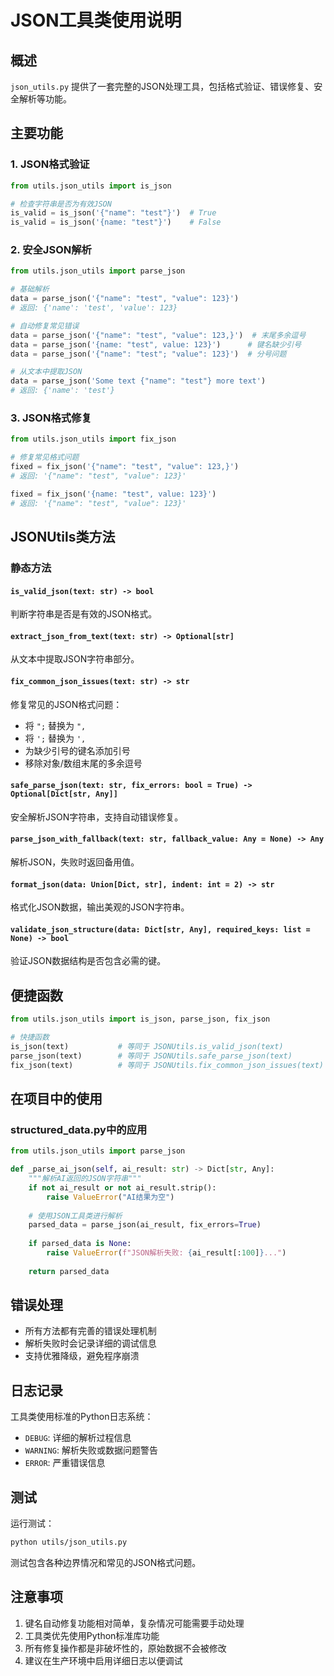 # JSON工具类使用说明

## 概述

`json_utils.py` 提供了一套完整的JSON处理工具，包括格式验证、错误修复、安全解析等功能。

## 主要功能

### 1. JSON格式验证
```python
from utils.json_utils import is_json

# 检查字符串是否为有效JSON
is_valid = is_json('{"name": "test"}')  # True
is_valid = is_json('{name: "test"}')    # False
```

### 2. 安全JSON解析
```python
from utils.json_utils import parse_json

# 基础解析
data = parse_json('{"name": "test", "value": 123}')
# 返回: {'name': 'test', 'value': 123}

# 自动修复常见错误
data = parse_json('{"name": "test", "value": 123,}')  # 末尾多余逗号
data = parse_json('{name: "test", value: 123}')      # 键名缺少引号
data = parse_json('{"name": "test"; "value": 123}')  # 分号问题

# 从文本中提取JSON
data = parse_json('Some text {"name": "test"} more text')
# 返回: {'name': 'test'}
```

### 3. JSON格式修复
```python
from utils.json_utils import fix_json

# 修复常见格式问题
fixed = fix_json('{"name": "test", "value": 123,}')
# 返回: '{"name": "test", "value": 123}'

fixed = fix_json('{name: "test", value: 123}')
# 返回: '{"name": "test", "value": 123}'
```

## JSONUtils类方法

### 静态方法

#### `is_valid_json(text: str) -> bool`
判断字符串是否是有效的JSON格式。

#### `extract_json_from_text(text: str) -> Optional[str]`
从文本中提取JSON字符串部分。

#### `fix_common_json_issues(text: str) -> str`
修复常见的JSON格式问题：
- 将 `";` 替换为 `",`
- 将 `';` 替换为 `',`
- 为缺少引号的键名添加引号
- 移除对象/数组末尾的多余逗号

#### `safe_parse_json(text: str, fix_errors: bool = True) -> Optional[Dict[str, Any]]`
安全解析JSON字符串，支持自动错误修复。

#### `parse_json_with_fallback(text: str, fallback_value: Any = None) -> Any`
解析JSON，失败时返回备用值。

#### `format_json(data: Union[Dict, str], indent: int = 2) -> str`
格式化JSON数据，输出美观的JSON字符串。

#### `validate_json_structure(data: Dict[str, Any], required_keys: list = None) -> bool`
验证JSON数据结构是否包含必需的键。

## 便捷函数

```python
from utils.json_utils import is_json, parse_json, fix_json

# 快捷函数
is_json(text)           # 等同于 JSONUtils.is_valid_json(text)
parse_json(text)        # 等同于 JSONUtils.safe_parse_json(text)
fix_json(text)          # 等同于 JSONUtils.fix_common_json_issues(text)
```

## 在项目中的使用

### structured_data.py中的应用
```python
from utils.json_utils import parse_json

def _parse_ai_json(self, ai_result: str) -> Dict[str, Any]:
    """解析AI返回的JSON字符串"""
    if not ai_result or not ai_result.strip():
        raise ValueError("AI结果为空")
    
    # 使用JSON工具类进行解析
    parsed_data = parse_json(ai_result, fix_errors=True)
    
    if parsed_data is None:
        raise ValueError(f"JSON解析失败: {ai_result[:100]}...")
    
    return parsed_data
```

## 错误处理

- 所有方法都有完善的错误处理机制
- 解析失败时会记录详细的调试信息
- 支持优雅降级，避免程序崩溃

## 日志记录

工具类使用标准的Python日志系统：
- `DEBUG`: 详细的解析过程信息
- `WARNING`: 解析失败或数据问题警告
- `ERROR`: 严重错误信息

## 测试

运行测试：
```bash
python utils/json_utils.py
```

测试包含各种边界情况和常见的JSON格式问题。

## 注意事项

1. 键名自动修复功能相对简单，复杂情况可能需要手动处理
2. 工具类优先使用Python标准库功能
3. 所有修复操作都是非破坏性的，原始数据不会被修改
4. 建议在生产环境中启用详细日志以便调试
